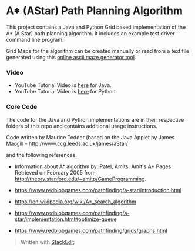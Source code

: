 


# A* (AStar) Path Planning Algorithm

This project contains a Java and Python Grid based implementation of the A* (A Star) path planning algorithm. It includes an example test driver command line program.

Grid Maps for the algorithm can be created manually or read from a text file generated using this [online ascii maze generator tool](https://www.dcode.fr/maze-generator).

### Video
* YouTube Tutorial Video is [here](https://youtu.be/xqHJxILaVrw) for Java.
* YouTube Tutorial Video is [here](https://youtu.be/EPt-S785PJE) for Python.

### Core Code

  

The code for the Java and Python implementations are in their respective folders of this repo and contains additional usage instructions.

Code written by Maurice Tedder (based on the Java Applet by James Macgill - http://www.ccg.leeds.ac.uk/james/aStar/

and the following references.
  

* Information about A* algorithm by: Patel, Amits. Amit's A* Pages. Retrieved on February 2005 from http://theory.stanford.edu/~amitp/GameProgramming.

* https://www.redblobgames.com/pathfinding/a-star/introduction.html

  

* https://en.wikipedia.org/wiki/A*_search_algorithm

  

* https://www.redblobgames.com/pathfinding/a-star/implementation.html#optimize-queue

  

* https://www.redblobgames.com/pathfinding/grids/graphs.html

  

> Written with [StackEdit](https://stackedit.io/).